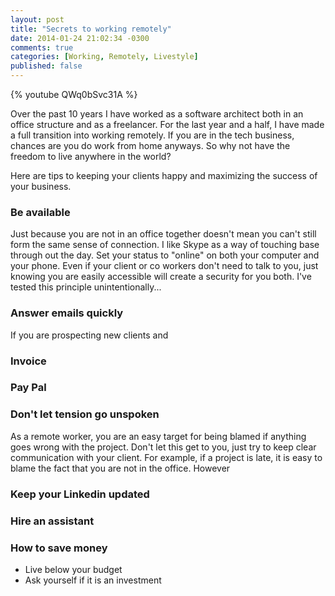 ```yaml
---
layout: post
title: "Secrets to working remotely"
date: 2014-01-24 21:02:34 -0300
comments: true
categories: [Working, Remotely, Livestyle]
published: false
---
```


{% youtube QWq0bSvc31A %}

Over the past 10 years I have worked as a software architect both in an office structure and as a freelancer. For the last year and a half, I have made a full transition into working remotely. If you are in the tech business, chances are you do work from home anyways. So why not have the freedom to live anywhere in the world?

Here are tips to keeping your clients happy and maximizing the success of your business.

### Be available

Just because you are not in an office together doesn't mean you can't still form the same sense of connection. I like Skype as a way of touching base through out the day. Set your status to "online" on both your computer and your phone. Even if your client or co workers don't need to talk to you, just knowing you are easily accessible will create a security for you both. 
I've tested this principle unintentionally... 

### Answer emails quickly

If you are prospecting new clients and 

### Invoice

### Pay Pal

### Don't let tension go unspoken
As a remote worker, you are an easy target for being blamed if anything goes wrong with the project. Don't let this get to you, just try to keep clear communication with your client. For example, if a project is late, it is easy to blame the fact that you are not in the office. However  

### Keep your Linkedin updated

### Hire an assistant 


### How to save money
* Live below your budget 
* Ask yourself if it is an investment